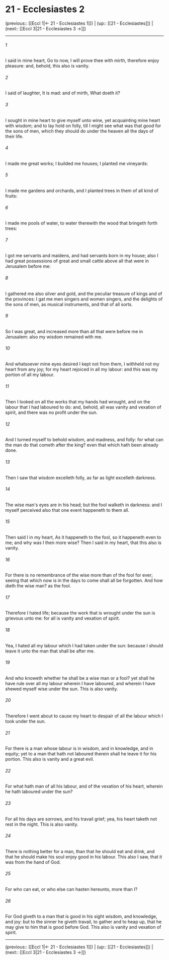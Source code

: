 # 21 - Ecclesiastes 2

(previous:: [[Eccl 1|← 21 - Ecclesiastes 1]]) | (up:: [[21 - Ecclesiastes]]) | (next:: [[Eccl 3|21 - Ecclesiastes 3 →]])

***


###### 1 
I said in mine heart, Go to now, I will prove thee with mirth, therefore enjoy pleasure: and, behold, this also is vanity. 

###### 2 
I said of laughter, It is mad: and of mirth, What doeth it? 

###### 3 
I sought in mine heart to give myself unto wine, yet acquainting mine heart with wisdom; and to lay hold on folly, till I might see what was that good for the sons of men, which they should do under the heaven all the days of their life. 

###### 4 
I made me great works; I builded me houses; I planted me vineyards: 

###### 5 
I made me gardens and orchards, and I planted trees in them of all kind of fruits: 

###### 6 
I made me pools of water, to water therewith the wood that bringeth forth trees: 

###### 7 
I got me servants and maidens, and had servants born in my house; also I had great possessions of great and small cattle above all that were in Jerusalem before me: 

###### 8 
I gathered me also silver and gold, and the peculiar treasure of kings and of the provinces: I gat me men singers and women singers, and the delights of the sons of men, as musical instruments, and that of all sorts. 

###### 9 
So I was great, and increased more than all that were before me in Jerusalem: also my wisdom remained with me. 

###### 10 
And whatsoever mine eyes desired I kept not from them, I withheld not my heart from any joy; for my heart rejoiced in all my labour: and this was my portion of all my labour. 

###### 11 
Then I looked on all the works that my hands had wrought, and on the labour that I had laboured to do: and, behold, all was vanity and vexation of spirit, and there was no profit under the sun. 

###### 12 
And I turned myself to behold wisdom, and madness, and folly: for what can the man do that cometh after the king? even that which hath been already done. 

###### 13 
Then I saw that wisdom excelleth folly, as far as light excelleth darkness. 

###### 14 
The wise man's eyes are in his head; but the fool walketh in darkness: and I myself perceived also that one event happeneth to them all. 

###### 15 
Then said I in my heart, As it happeneth to the fool, so it happeneth even to me; and why was I then more wise? Then I said in my heart, that this also is vanity. 

###### 16 
For there is no remembrance of the wise more than of the fool for ever; seeing that which now is in the days to come shall all be forgotten. And how dieth the wise man? as the fool. 

###### 17 
Therefore I hated life; because the work that is wrought under the sun is grievous unto me: for all is vanity and vexation of spirit. 

###### 18 
Yea, I hated all my labour which I had taken under the sun: because I should leave it unto the man that shall be after me. 

###### 19 
And who knoweth whether he shall be a wise man or a fool? yet shall he have rule over all my labour wherein I have laboured, and wherein I have shewed myself wise under the sun. This is also vanity. 

###### 20 
Therefore I went about to cause my heart to despair of all the labour which I took under the sun. 

###### 21 
For there is a man whose labour is in wisdom, and in knowledge, and in equity; yet to a man that hath not laboured therein shall he leave it for his portion. This also is vanity and a great evil. 

###### 22 
For what hath man of all his labour, and of the vexation of his heart, wherein he hath laboured under the sun? 

###### 23 
For all his days are sorrows, and his travail grief; yea, his heart taketh not rest in the night. This is also vanity. 

###### 24 
There is nothing better for a man, than that he should eat and drink, and that he should make his soul enjoy good in his labour. This also I saw, that it was from the hand of God. 

###### 25 
For who can eat, or who else can hasten hereunto, more than I? 

###### 26 
For God giveth to a man that is good in his sight wisdom, and knowledge, and joy: but to the sinner he giveth travail, to gather and to heap up, that he may give to him that is good before God. This also is vanity and vexation of spirit.

***

(previous:: [[Eccl 1|← 21 - Ecclesiastes 1]]) | (up:: [[21 - Ecclesiastes]]) | (next:: [[Eccl 3|21 - Ecclesiastes 3 →]])
